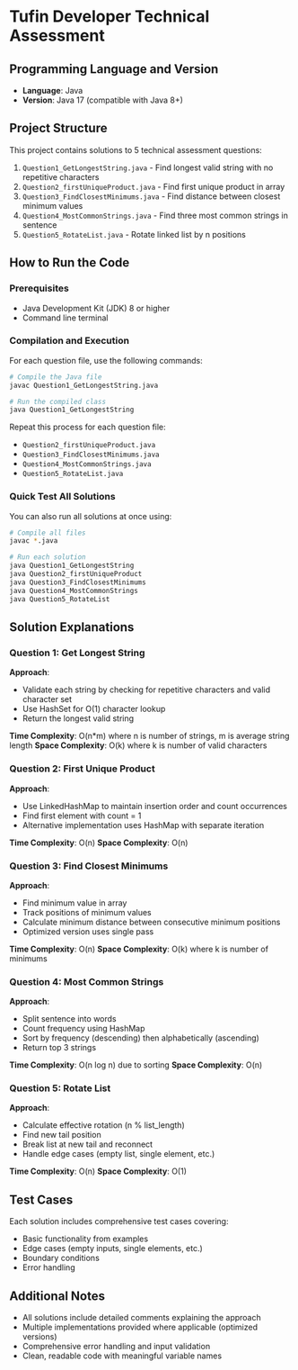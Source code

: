 # Tufin Developer Technical Assessment

## Programming Language and Version
- **Language**: Java
- **Version**: Java 17 (compatible with Java 8+)

## Project Structure
This project contains solutions to 5 technical assessment questions:

1. `Question1_GetLongestString.java` - Find longest valid string with no repetitive characters
2. `Question2_firstUniqueProduct.java` - Find first unique product in array
3. `Question3_FindClosestMinimums.java` - Find distance between closest minimum values
4. `Question4_MostCommonStrings.java` - Find three most common strings in sentence
5. `Question5_RotateList.java` - Rotate linked list by n positions

## How to Run the Code

### Prerequisites
- Java Development Kit (JDK) 8 or higher
- Command line terminal

### Compilation and Execution
For each question file, use the following commands:

```bash
# Compile the Java file
javac Question1_GetLongestString.java

# Run the compiled class
java Question1_GetLongestString
```

Repeat this process for each question file:
- `Question2_firstUniqueProduct.java`
- `Question3_FindClosestMinimums.java`
- `Question4_MostCommonStrings.java`
- `Question5_RotateList.java`

### Quick Test All Solutions
You can also run all solutions at once using:

```bash
# Compile all files
javac *.java

# Run each solution
java Question1_GetLongestString
java Question2_firstUniqueProduct
java Question3_FindClosestMinimums
java Question4_MostCommonStrings
java Question5_RotateList
```

## Solution Explanations

### Question 1: Get Longest String
**Approach**: 
- Validate each string by checking for repetitive characters and valid character set
- Use HashSet for O(1) character lookup
- Return the longest valid string

**Time Complexity**: O(n*m) where n is number of strings, m is average string length
**Space Complexity**: O(k) where k is number of valid characters

### Question 2: First Unique Product
**Approach**: 
- Use LinkedHashMap to maintain insertion order and count occurrences
- Find first element with count = 1
- Alternative implementation uses HashMap with separate iteration

**Time Complexity**: O(n)
**Space Complexity**: O(n)

### Question 3: Find Closest Minimums
**Approach**: 
- Find minimum value in array
- Track positions of minimum values
- Calculate minimum distance between consecutive minimum positions
- Optimized version uses single pass

**Time Complexity**: O(n)
**Space Complexity**: O(k) where k is number of minimums

### Question 4: Most Common Strings
**Approach**: 
- Split sentence into words
- Count frequency using HashMap
- Sort by frequency (descending) then alphabetically (ascending)
- Return top 3 strings

**Time Complexity**: O(n log n) due to sorting
**Space Complexity**: O(n)

### Question 5: Rotate List
**Approach**: 
- Calculate effective rotation (n % list_length)
- Find new tail position
- Break list at new tail and reconnect
- Handle edge cases (empty list, single element, etc.)

**Time Complexity**: O(n)
**Space Complexity**: O(1)

## Test Cases
Each solution includes comprehensive test cases covering:
- Basic functionality from examples
- Edge cases (empty inputs, single elements, etc.)
- Boundary conditions
- Error handling

## Additional Notes
- All solutions include detailed comments explaining the approach
- Multiple implementations provided where applicable (optimized versions)
- Comprehensive error handling and input validation
- Clean, readable code with meaningful variable names 

